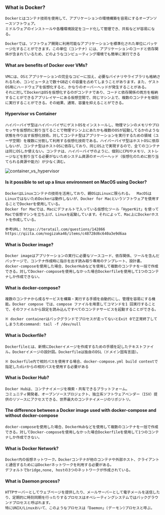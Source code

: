 ### What is Docker?
	Dockerとはコンテナ技術を使用して、アプリケーションの環境構築を容易にするオープンソースソフトウェア。  
	ミドルウェアのインストールや各種環境設定をコード化して管理でき、共有などが容易になる。
	
	Dockerでは、ソフトウェア開発に利用可能なアプリケーションを標準化された単位にパッケージ化することができます。この単位（コンテナ）には、アプリケーションのコードと依存関係が含まれているため、どのようなコンピューティング環境でも簡単に実行できる

#### What are benefits of Docker over VMs?
	VMには、OSとアプリケーションの完全なコピーに加え、必要なバイナリやライブラリも格納されるため、コンピュータ上で数十GB近くの容量を占めてしまうことがあります。また、ゲストOS用にハードウェアを仮想化すると、かなりのオーバーヘッドが発生することがある。
	それに対してDockerはOSを仮想化するのがコンテナであり、コードと依存関係の両方を格納することができるアプリレイヤーにある仮想空間で、同じマシン上で、複数のコンテナを個別に実行することができる。その結果、通常、容量を抑えることができる。

#### Hypervisor vs Container
	ハイパーバイザ型はハイパーバイザにゲストOSをインストールし、物理マシンのメモリやプロセッサを仮想的に割り当てることで物理マシン上にあたかも複数のOSが起動してるかのような状態を作り出す仮想化技術。対してコンテナ型はアプリケーションを実行するための領域（ユーザ空間）を複数に分割して利用する仮想化技術である。ハイパーバイザ型はホストOSに依存しないが、コンテナ型はホストOSに依存しており、同じOS上で実現するので、全てのコンテナは同じOSしか使えない。コンテナは、ハイパーバイザのように、個別にCPUやメモリ、ストレージなどを割り当てる必要がないためシステム資源のオーバーヘッド（仮想化のために割り当てられる資源や能力）が少なく済む。

![container_vs_hypervisor](https://image.itmedia.co.jp/enterprise/articles/1506/08/kz_its01.jpg)

#### Is it possible to set up a linux environment on MacOS using Docker?
	DockerはLinuxコンテナの技術を活用しており、親OSはLinuxに限られる。	MacOSはLinuxではないためDockerは動作しないが、Docker for Macというソフトウェアを使用することでDockerを使用している。
	Docker for Macでは、Macにデフォルトで入っている仮想化ツール「HyperKit」を使ってMacで仮想マシンを立ち上げ、Linuxを起動しています。それによって、Mac上にDockerホストを作成している。
	
	参考URL: https://teratail.com/questions/142866 https://qiita.com/nogizaka46/items/c48728d6c640a3e9d6aa

#### What is Docker image?
	Docker imageはアプリケーションの実行に必要なソースコード、依存関係、ツールを含んだパッケージで、コンテナ作成時に指示を出す読み取り専用のテンプレート、設計書。
	docker-composeを使用した場合、DockerHubなどを使用して複数のコンテナを一括で作成できる。対してDocker-composeを使用しなかった場合Dockerfileを使用して1つのコンテナしか作成できない。  
#### What is docker-compose?
	複数のコンテナから成るサービスを構築・実行する手順を自動的にし、管理を容易にする機能。Docker compose では、compose ファイルを用意してコマンドを1 回実行することで、そのファイルから設定を読み込んですべてのコンテナサービスを起動することができる。  

	※ docker containerはバックグランドでプロセスが走ってないとExit 0で正常終了してしまうためcommand: tail -f /dev/null

#### What is Dockerfile?
	Dockerfileとは、新規にDockerイメージを作成するための手順を記したテキストファイル。Dockerイメージの設計図。Dockerfileは独自のDSL（ドメイン固有言語）。  

	※ Dockerfile内で相対パスを使用する場合、docker-compose.yml build contextで指定したdirからの相対パスを使用する必要がある

#### What is Docker Hub?
	Docker Hubは、コンテナイメージを検索・共有できるプラットフォーム。
	コミュニティ開発者、オープンソースプロジェクト、独立系ソフトウェアベンダー（ISV）提供のリソースにアクセスできる、世界最大のコンテナイメージのリポジトリ。

#### The difference between a Docker image used with docker-compose and without docker-compose
	docker-composeを使用した場合、DockerHubなどを使用して複数のコンテナを一括で作成できる。対してDocker-composeを使用しなかった場合Dockerfileを使用して1つのコンテナしか作成できない。  

#### What is Docker Network?
	Docker内の仮想ネットワーク。Dockerコンテナが他のコンテナや外部ホスト、クライアントと通信するためにはDockerネットワークを利用する必要がある。
	デフォルトでbridge,none, hostの3つのネットワークが作成されている。

#### What is Daemon process?
	HTTPサーバーとしてウェブページを提供したり、メールサーバーとして電子メールを送信したり、定期的に時刻同期を行ったりするプロセスはオペレーティングシステムではバックグラウンドプロセスと呼ばれます。
	特にUNIX/Linuxおいて、このようなプロセスは「Daemon」(デーモン)プロセスと呼ぶ。

#### 
